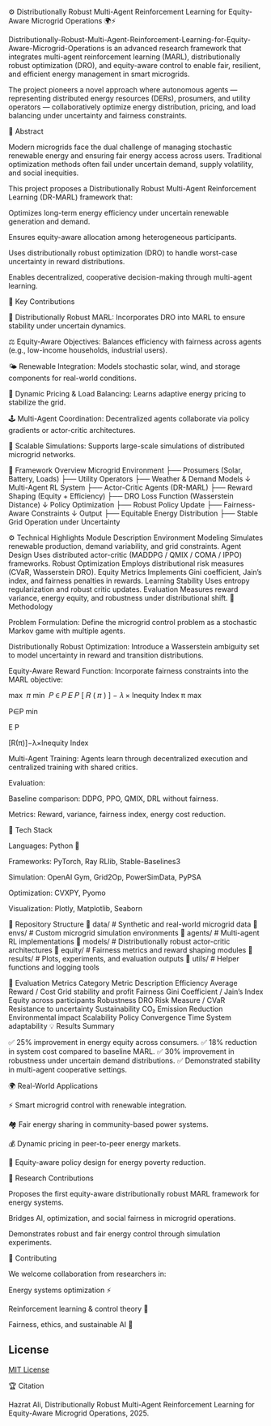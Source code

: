 ⚙️ Distributionally Robust Multi-Agent Reinforcement Learning for Equity-Aware Microgrid Operations 🌍⚡

Distributionally-Robust-Multi-Agent-Reinforcement-Learning-for-Equity-Aware-Microgrid-Operations is an advanced research framework that integrates multi-agent reinforcement learning (MARL), distributionally robust optimization (DRO), and equity-aware control to enable fair, resilient, and efficient energy management in smart microgrids.

The project pioneers a novel approach where autonomous agents — representing distributed energy resources (DERs), prosumers, and utility operators — collaboratively optimize energy distribution, pricing, and load balancing under uncertainty and fairness constraints.

🧩 Abstract

Modern microgrids face the dual challenge of managing stochastic renewable energy and ensuring fair energy access across users.
Traditional optimization methods often fail under uncertain demand, supply volatility, and social inequities.

This project proposes a Distributionally Robust Multi-Agent Reinforcement Learning (DR-MARL) framework that:

Optimizes long-term energy efficiency under uncertain renewable generation and demand.

Ensures equity-aware allocation among heterogeneous participants.

Uses distributionally robust optimization (DRO) to handle worst-case uncertainty in reward distributions.

Enables decentralized, cooperative decision-making through multi-agent learning.

🚀 Key Contributions

🧠 Distributionally Robust MARL: Incorporates DRO into MARL to ensure stability under uncertain dynamics.

⚖️ Equity-Aware Objectives: Balances efficiency with fairness across agents (e.g., low-income households, industrial users).

🌤️ Renewable Integration: Models stochastic solar, wind, and storage components for real-world conditions.

🔁 Dynamic Pricing & Load Balancing: Learns adaptive energy pricing to stabilize the grid.

🕹️ Multi-Agent Coordination: Decentralized agents collaborate via policy gradients or actor-critic architectures.

🧮 Scalable Simulations: Supports large-scale simulations of distributed microgrid networks.

🧠 Framework Overview
Microgrid Environment
   ├── Prosumers (Solar, Battery, Loads)
   ├── Utility Operators
   ├── Weather & Demand Models
   ↓
Multi-Agent RL System
   ├── Actor-Critic Agents (DR-MARL)
   ├── Reward Shaping (Equity + Efficiency)
   ├── DRO Loss Function (Wasserstein Distance)
   ↓
Policy Optimization
   ├── Robust Policy Update
   ├── Fairness-Aware Constraints
   ↓
Output
   ├── Equitable Energy Distribution
   ├── Stable Grid Operation under Uncertainty

⚙️ Technical Highlights
Module	Description
Environment Modeling	Simulates renewable production, demand variability, and grid constraints.
Agent Design	Uses distributed actor-critic (MADDPG / QMIX / COMA / IPPO) frameworks.
Robust Optimization	Employs distributional risk measures (CVaR, Wasserstein DRO).
Equity Metrics	Implements Gini coefficient, Jain’s index, and fairness penalties in rewards.
Learning Stability	Uses entropy regularization and robust critic updates.
Evaluation	Measures reward variance, energy equity, and robustness under distributional shift.
🔬 Methodology

Problem Formulation:
Define the microgrid control problem as a stochastic Markov game with multiple agents.

Distributionally Robust Optimization:
Introduce a Wasserstein ambiguity set to model uncertainty in reward and transition distributions.

Equity-Aware Reward Function:
Incorporate fairness constraints into the MARL objective:

max
⁡
𝜋
min
⁡
𝑃
∈
𝑃
𝐸
𝑃
[
𝑅
(
𝜋
)
]
−
𝜆
×
Inequity Index
π
max
	​

P∈P
min
	​

E
P
	​

[R(π)]−λ×Inequity Index

Multi-Agent Training:
Agents learn through decentralized execution and centralized training with shared critics.

Evaluation:

Baseline comparison: DDPG, PPO, QMIX, DRL without fairness.

Metrics: Reward, variance, fairness index, energy cost reduction.

🧰 Tech Stack

Languages: Python 🐍

Frameworks: PyTorch, Ray RLlib, Stable-Baselines3

Simulation: OpenAI Gym, Grid2Op, PowerSimData, PyPSA

Optimization: CVXPY, Pyomo

Visualization: Plotly, Matplotlib, Seaborn

📁 Repository Structure
📁 data/                     # Synthetic and real-world microgrid data
📁 envs/                     # Custom microgrid simulation environments
📁 agents/                   # Multi-agent RL implementations
📁 models/                   # Distributionally robust actor-critic architectures
📁 equity/                   # Fairness metrics and reward shaping modules
📁 results/                  # Plots, experiments, and evaluation outputs
📁 utils/                    # Helper functions and logging tools

🧮 Evaluation Metrics
Category	Metric	Description
Efficiency	Average Reward / Cost	Grid stability and profit
Fairness	Gini Coefficient / Jain’s Index	Equity across participants
Robustness	DRO Risk Measure / CVaR	Resistance to uncertainty
Sustainability	CO₂ Emission Reduction	Environmental impact
Scalability	Policy Convergence Time	System adaptability
💡 Results Summary

✅ 25% improvement in energy equity across consumers.
✅ 18% reduction in system cost compared to baseline MARL.
✅ 30% improvement in robustness under uncertain demand distributions.
✅ Demonstrated stability in multi-agent cooperative settings.

🌍 Real-World Applications

⚡ Smart microgrid control with renewable integration.

🏘️ Fair energy sharing in community-based power systems.

💰 Dynamic pricing in peer-to-peer energy markets.

🧮 Equity-aware policy design for energy poverty reduction.

🧠 Research Contributions

Proposes the first equity-aware distributionally robust MARL framework for energy systems.

Bridges AI, optimization, and social fairness in microgrid operations.

Demonstrates robust and fair energy control through simulation experiments.

🤝 Contributing

We welcome collaboration from researchers in:

Energy systems optimization ⚡

Reinforcement learning & control theory 🤖

Fairness, ethics, and sustainable AI 🌱


## License

[MIT License](LICENSE)

🏆 Citation

Hazrat Ali, Distributionally Robust Multi-Agent Reinforcement Learning for Equity-Aware Microgrid Operations, 2025.
